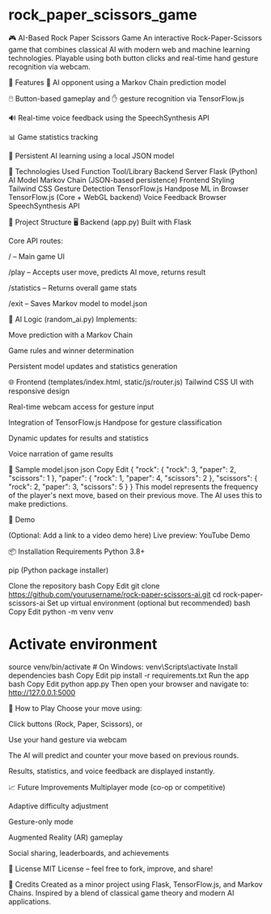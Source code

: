 # rock_paper_scissors_game
🎮 AI-Based Rock Paper Scissors Game
An interactive Rock-Paper-Scissors game that combines classical AI with modern web and machine learning technologies. Playable using both button clicks and real-time hand gesture recognition via webcam.

🚀 Features
🤖 AI opponent using a Markov Chain prediction model

🖱️ Button-based gameplay and ✋ gesture recognition via TensorFlow.js

🔊 Real-time voice feedback using the SpeechSynthesis API

📊 Game statistics tracking

💾 Persistent AI learning using a local JSON model

🧰 Technologies Used
Function	Tool/Library
Backend Server	Flask (Python)
AI Model	Markov Chain (JSON-based persistence)
Frontend Styling	Tailwind CSS
Gesture Detection	TensorFlow.js Handpose
ML in Browser	TensorFlow.js (Core + WebGL backend)
Voice Feedback	Browser SpeechSynthesis API

🔧 Project Structure
🖥️ Backend (app.py)
Built with Flask

Core API routes:

/ – Main game UI

/play – Accepts user move, predicts AI move, returns result

/statistics – Returns overall game stats

/exit – Saves Markov model to model.json

🧠 AI Logic (random_ai.py)
Implements:

Move prediction with a Markov Chain

Game rules and winner determination

Persistent model updates and statistics generation

🌐 Frontend (templates/index.html, static/js/router.js)
Tailwind CSS UI with responsive design

Real-time webcam access for gesture input

Integration of TensorFlow.js Handpose for gesture classification

Dynamic updates for results and statistics

Voice narration of game results

📄 Sample model.json
json
Copy
Edit
{
  "rock": {
    "rock": 3,
    "paper": 2,
    "scissors": 1
  },
  "paper": {
    "rock": 1,
    "paper": 4,
    "scissors": 2
  },
  "scissors": {
    "rock": 2,
    "paper": 3,
    "scissors": 5
  }
}
This model represents the frequency of the player's next move, based on their previous move. The AI uses this to make predictions.

🎥 Demo

(Optional: Add a link to a video demo here)
Live preview: YouTube Demo

📦 Installation
Requirements
Python 3.8+

pip (Python package installer)

Clone the repository
bash
Copy
Edit
git clone https://github.com/yourusername/rock-paper-scissors-ai.git
cd rock-paper-scissors-ai
Set up virtual environment (optional but recommended)
bash
Copy
Edit
python -m venv venv
# Activate environment
source venv/bin/activate  # On Windows: venv\Scripts\activate
Install dependencies
bash
Copy
Edit
pip install -r requirements.txt
Run the app
bash
Copy
Edit
python app.py
Then open your browser and navigate to:
http://127.0.0.1:5000

🎯 How to Play
Choose your move using:

Click buttons (Rock, Paper, Scissors), or

Use your hand gesture via webcam

The AI will predict and counter your move based on previous rounds.

Results, statistics, and voice feedback are displayed instantly.

📈 Future Improvements
Multiplayer mode (co-op or competitive)

Adaptive difficulty adjustment

Gesture-only mode

Augmented Reality (AR) gameplay

Social sharing, leaderboards, and achievements

📝 License
MIT License – feel free to fork, improve, and share!

🙌 Credits
Created as a minor project using Flask, TensorFlow.js, and Markov Chains.
Inspired by a blend of classical game theory and modern AI applications.
